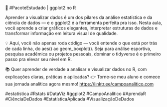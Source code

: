 🎯 #PacoteEstudado | ggplot2 no R

Aprender a visualizar dados é um dos pilares da análise estatística e da ciência de dados — e o ggplot2 é a ferramenta perfeita pra isso.
Nesta aula, você aprende a criar gráficos elegantes, interpretar estruturas de dados e transformar informação em leitura visual de qualidade.

💡 Aqui, você não apenas roda código — você entende o que está por trás de cada linha, do aes() ao geom_boxplot().
Seja para análise esportiva, pesquisa acadêmica ou projetos pessoais, dominar o tidyverse é o primeiro passo pra elevar seu nível em R.

📚 Quer aprender de verdade a analisar e visualizar dados no R, com explicações claras, práticas e aplicadas?
👉 Torne-se meu aluno e comece sua jornada analítica agora mesmo!
https://linktr.ee/campoanalitico.com

#estatística #Rstats #DataViz #ggplot2 #CampoAnalítico #AprendaR #CiênciaDeDados #EstatísticaAplicada #VisualizaçãoDeDados
